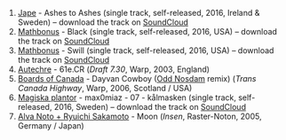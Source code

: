 1. [Jape](http://musicbrainz.org/artist/6272b7c7-db53-491d-980d-8a97b9064cc9) - Ashes to Ashes (single track, self-released, 2016, Ireland & Sweden) – download the track on [SoundCloud](https://soundcloud.com/richiejape/ashes-to-ashes-david-bowie-cover)
1. [Mathbonus](http://musicbrainz.org/artist/efbfaaa6-879f-4867-aac3-c95a56131942) - Black (single track, self-released, 2016, USA) – download the track on [SoundCloud](https://soundcloud.com/mathbonus/swill)
1. [Mathbonus](http://musicbrainz.org/artist/efbfaaa6-879f-4867-aac3-c95a56131942) - Swill (single track, self-released, 2016, USA) – download the track on [SoundCloud](https://soundcloud.com/mathbonus/black)
1. [Autechre](http://musicbrainz.org/artist/410c9baf-5469-44f6-9852-826524b80c61) - 61e.CR (_Draft 7.30_, Warp, 2003, England)
1. [Boards of Canada](http://musicbrainz.org/artist/69158f97-4c07-4c4e-baf8-4e4ab1ed666e) - Dayvan Cowboy ([Odd Nosdam](http://musicbrainz.org/artist/af256aa5-4bc7-4aca-9b89-55ca26fe5468) remix) (_Trans Canada Highway_, Warp, 2006, Scotland / USA)
1. [Magiska plantor](http://musicbrainz.org/artist/d12105e6-ec94-48bd-bbd9-39786208f231) - max0miaz - 07 - kålmasken (single track, self-released, 2016, Sweden) – download the track on [SoundCloud](https://soundcloud.com/mxps/max0miaz-07-kalmasken)
1. [Alva Noto + Ryuichi Sakamoto](http://musicbrainz.org/artist/6edc70bb-c340-4ae6-bdd4-d5fb0c7411de) - Moon (_Insen_, Raster-Noton, 2005, Germany / Japan)
